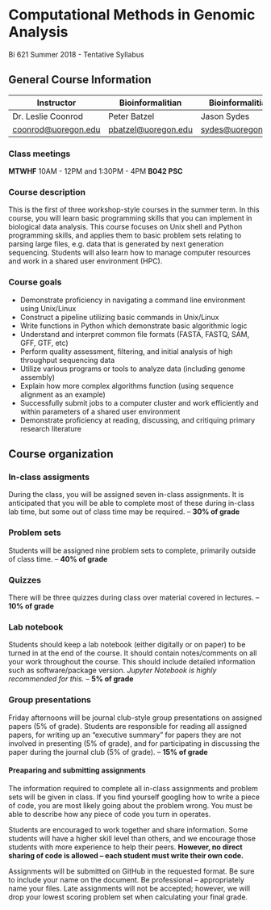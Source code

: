 # Computational Methods in Genomic Analysis
Bi 621 Summer 2018 - Tentative Syllabus

## General Course Information
Instructor | Bioinformalitian | Bioinformalitian | GE | GE 
---|---|---|---|---
Dr. Leslie Coonrod | Peter Batzel | Jason Sydes | Claire Goodfellow | Ryan Meng
coonrod@uoregon.edu | pbatzel@uoregon.edu | sydes@uoregon.edu | cgoodfel@uoregon.edu | rmeng@uoregon.edu

### Class meetings
**MTWHF** 10AM - 12PM and 1:30PM - 4PM **B042 PSC**

### Course description
This is the first of three workshop-style courses in the summer term. In this course, you will learn basic programming skills that you can implement in biological data analysis. This course focuses on Unix shell and Python programming skills, and applies them to basic problem sets relating to parsing large files, e.g. data that is generated by next generation sequencing. Students will also learn how to manage computer resources and work in a shared user environment (HPC).

### Course goals
* Demonstrate proficiency in navigating a command line environment using Unix/Linux
* Construct a pipeline utilizing basic commands in Unix/Linux
* Write functions in Python which demonstrate basic algorithmic logic
* Understand and interpret common file formats (FASTA, FASTQ, SAM, GFF, GTF, etc)
* Perform quality assessment, filtering, and initial analysis of high throughput sequencing data
* Utilize various programs or tools to analyze data (including genome assembly)
* Explain how more complex algorithms function (using sequence alignment as an example)
* Successfully submit jobs to a computer cluster and work efficiently and within parameters of a shared user environment
* Demonstrate proficiency at reading, discussing, and critiquing primary research literature

## Course organization
### In-class assigments
During the class, you will be assigned seven in-class assignments. It is anticipated that you will be able to complete most of these during in-class lab time, but some out of class time may be required. – **30% of grade**

### Problem sets
Students will be assigned nine problem sets to complete, primarily outside of class time. – **40% of grade**

### Quizzes
There will be three quizzes during class over material covered in lectures. – **10% of grade**

### Lab notebook
Students should keep a lab notebook (either digitally or on paper) to be turned in at the end of the course. It should contain notes/comments on all your work throughout the course. This should include detailed information such as software/package version. *Jupyter Notebook is highly recommended for this.* – **5% of grade**

### Group presentations
Friday afternoons will be journal club-style group presentations on assigned papers (5% of grade). Students are responsible for reading all assigned papers, for writing up an “executive summary” for papers they are not involved in presenting (5% of grade), and for participating in discussing the paper during the journal club (5% of grade). – **15% of grade**

#### Preaparing and submitting assignments
The information required to complete all in-class assignments and problem sets will be given in class. If you find yourself googling how to write a piece of code, you are most likely going about the problem wrong. You must be able to describe how any piece of code you turn in operates.

Students are encouraged to work together and share information. Some students will have a higher skill level than others, and we encourage those students with more experience to help their peers. **However, no direct sharing of code is allowed – each student must write their own code.**

Assignments will be submitted on GitHub in the requested format. Be sure to include your name on the document. Be professional – appropriately name your files. Late assignments will not be accepted; however, we will drop your lowest scoring problem set when calculating your final grade.
